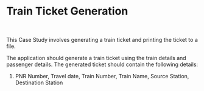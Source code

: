 <h1>Train Ticket Generation</h1> <br> 
<p>This Case Study involves generating a train ticket and printing the ticket to a file.<p> 
<p>The application should generate a train ticket using the train details and passenger details.
   The generated ticket should contain the following details:<p> 
 <ol>
    <li>PNR Number, Travel date, Train Number, Train Name, Source Station, Destination Station</li>
 </ol> 
  
